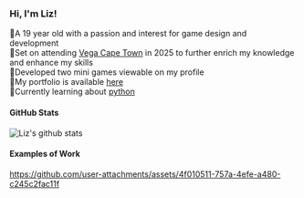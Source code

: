 ### Hi, I'm Liz!

🌷A 19 year old with a passion and interest for game design and development<br/>
🌱Set on attending [Vega Cape Town](https://www.vegaschool.com/full-time/bachelor-of-computer-and-information-science-in-game-design-and-development-degree) in 2025 to further enrich my knowledge and enhance my skills<br/>
🌸Developed two mini games viewable on my profile<br/>
🎀My portfolio is available [here](https://readymag.website/u43209953/4964276/)<br/>
🤍Currently learning about [python](https://www.geeksforgeeks.org/python-programming-language-tutorial/)<br/>

#### GitHub Stats
<!-- GitHub stats from https://github.com/anuraghazra/github-readme-stats -->
![Liz's github stats](https://github-readme-stats.vercel.app/api?username=myfriendscallmelizz&theme=onedark&show_icons=true)

#### Examples of Work
https://github.com/user-attachments/assets/4f010511-757a-4efe-a480-c245c2fac11f

